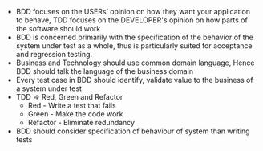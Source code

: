 * BDD focuses on the USERs’ opinion on how they want your application to behave, TDD focuses on the DEVELOPER's opinion on how parts of the software should work 
* BDD is concerned primarily with the specification of the behavior of the system under test as a whole, thus is particularly suited for acceptance and regression testing.
* Business and Technology should use common domain language, Hence BDD should talk the language of the business domain
* Every test case in BDD should identify, validate value to the business of a system under test 
* TDD => Red, Green and Refactor
   * Red - Write a test that fails
   * Green - Make the code work
   * Refactor - Eliminate redundancy
* BDD should consider specification of behaviour of system than writing tests
